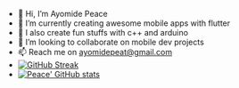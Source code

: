 - 👋 Hi, I’m Ayomide Peace
- 👀 I’m currently creating awesome mobile apps with flutter
- 🌱 I also create fun stuffs with c++ and arduino
- 💞️ I’m looking to collaborate on mobile dev projects
- 📫 Reach me on ayomidepeat@gmail.com
- [![GitHub Streak](https://github-readme-streak-stats.herokuapp.com?user=AyomidePeat&theme=tokyonight&hide_border=true)](https://git.io/streak-stats)
- [![Peace' GitHub stats](https://github-readme-stats.vercel.app/api?username=AyomidePeat&show_icons=true&theme=radical)](https://github.com/anuraghazra/github-readme-stats)

<!---
AyomidePeat/AyomidePeat is a ✨ special ✨ repository because its `README.md` (this file) appears on your GitHub profile.
You can click thePreview link to take a look at your changes.
--->
